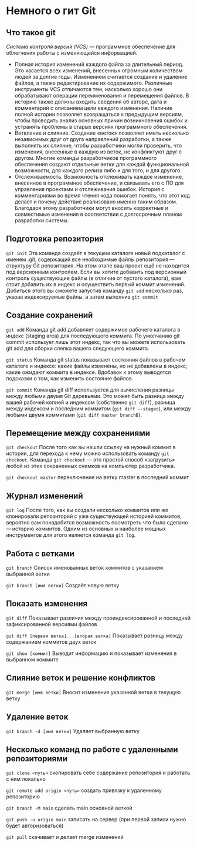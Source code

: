 # Немного о гит Git

## Что такое git

*Cистема контроля версий (VCS)* — программное обеспечение для облегчения работы с изменяющейся информацией.

* Полная история изменений каждого файла за длительный период. Это касается всех изменений, внесенных огромным количеством людей за долгие годы. Изменением считается создание и удаление файлов, а также редактирование их содержимого. Различные инструменты VCS отличаются тем, насколько хорошо они обрабатывают операции переименования и перемещения файлов. В историю также должны входить сведения об авторе, дата и комментарий с описанием цели каждого изменения. Наличие полной истории позволяет возвращаться к предыдущим версиям, чтобы проводить анализ основных причин возникновения ошибок и устранять проблемы в старых версиях программного обеспечения. 
* Ветвление и слияние. Создание «веток» позволяет иметь несколько независимых друг от друга направлений разработки, а также выполнять их слияние, чтобы разработчики могли проверить, что изменения, внесенные в каждую из веток, не конфликтуют друг с другом. Многие команды разработчиков программного обеспечения создают отдельные ветки для каждой функциональной возможности, для каждого релиза либо и для того, и для другого. 
* Отслеживаемость. Возможность отслеживать каждое изменение, внесенное в программное обеспечение, и связывать его с ПО для управления проектами и отслеживания ошибок. История с комментариями во время чтения кода помогает понять, что этот код делает и почему действие реализовано именно таким образом. Благодаря этому разработчики могут вносить корректные и совместимые изменения в соответствии с долгосрочным планом разработки системы. 

## Подготовка репозитория

`git init`
Эта команда создаёт в текущем каталоге новый подкаталог с именем .git, содержащий все необходимые файлы репозитория — структуру Git репозитория. На этом этапе ваш проект ещё не находится под версионным контролем. 
Если вы хотите добавить под версионный контроль существующие файлы (в отличие от пустого каталога), вам стоит добавить их в индекс и осуществить первый коммит изменений. Добиться этого вы сможете запустив команду `git add` несколько раз, указав индексируемые файлы, а затем выполнив `git commit`

## Создание сохранений

`git add`
Команда git add добавляет содержимое рабочего каталога в индекс (staging area) для последующего коммита. По умолчанию git commit использует лишь этот индекс, так что вы можете использовать git add для сборки слепка вашего следующего коммита.

`git status`
Команда git status показывает состояния файлов в рабочем каталоге и индексе: какие файлы изменены, но не добавлены в индекс; какие ожидают коммита в индексе. Вдобавок к этому выводятся подсказки о том, как изменить состояние файлов.

`git commit`
Команда git diff используется для вычисления разницы между любыми двумя Git деревьями. Это может быть разница между вашей рабочей копией и индексом (собственно `git diff`), разница между индексом и последним коммитом (`git diff --staged`), или между любыми двумя коммитами (`git diff master branchB`).

## Перемещение между сохранениями

`git checkout`
После того как вы нашли ссылку на нужный коммит в истории, для перехода к нему можно использовать команду `git checkout`. Команда `git checkout` — это простой способ «загрузить» любой из этих сохраненных снимков на компьютер разработчика. 

`git checkout master`
переключение на ветку master в последний коммит

## Журнал изменений

`git log` 
После того, как вы создали несколько коммитов или же клонировали репозиторий с уже существующей историей коммитов, вероятно вам понадобится возможность посмотреть что было сделано — историю коммитов. Одним из основных и наиболее мощных инструментов для этого является команда `git log`.

## Работа с ветками

`git branch`
Список именованных веток коммитов с указанием выбранной ветки

`git branch [имя ветки]`
Создаёт новую ветку

## Показать изменения

`git diff`
Показывает различия между проиндексированной и последней зафиксированной версиями файлов

`git diff [первая ветка]...[вторая ветка]`
Показывает разницу между содержанием коммитов двух веток

`git show [коммит]`
Выводит информацию и показывает изменения в выбранном коммите

## Слияние веток и решение конфликтов

`git merge [имя ветки]`
Вносит изменения указанной ветки в текущую ветку

## Удаление веток

`git branch -d [имя ветки]`
Удаляет выбранную ветку

## Несколько команд по работе с удаленными репозиториями

`git clone <путь>`
скопировать себе содержание репозитория и работать с ним локально

`git remote add origin <путь>`
создать привязку к удаленному репозиторию

`git branch -M main`
cделать main основной веткой

`git push -u origin main`
записать на сервер (при первой записи нужно будет авторизоваться)

`git pull`
скачивает и делает merge изменений